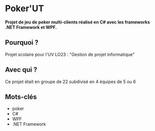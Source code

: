 # Poker'UT
**Projet de jeu de poker multi-clients réalisé en C# avec les frameworks .NET Framework et WPF.**

## Pourquoi ?
Projet scolaire pour l'UV LO23 : "Gestion de projet informatique"

## Avec qui ?
Ce projet était en groupe de 22 subdivisé en 4 équipes de 5 ou 6

## Mots-clés

* poker
* C#
* WPF
* .NET Framework
